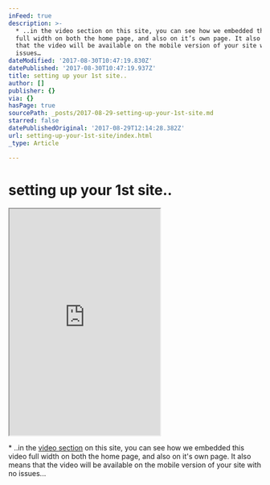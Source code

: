 ```yaml
---
inFeed: true
description: >-
  * ..in the video section on this site, you can see how we embedded this video
  full width on both the home page, and also on it’s own page. It also means
  that the video will be available on the mobile version of your site with no
  issues…
dateModified: '2017-08-30T10:47:19.830Z'
datePublished: '2017-08-30T10:47:19.937Z'
title: setting up your 1st site..
author: []
publisher: {}
via: {}
hasPage: true
sourcePath: _posts/2017-08-29-setting-up-your-1st-site.md
starred: false
datePublishedOriginal: '2017-08-29T12:14:28.382Z'
url: setting-up-your-1st-site/index.html
_type: Article

---
```

# setting up your 1st site..

<iframe src="https://the-grid.github.io/ed-userhtml/?g=eJx1kEFLxDAQhe_5FSHg0aYK66G2PQqCRz14TJrpNmzSKcm0YZX974a2rLDi3OZj5s17U0c6O2hZ0eFIyo4Q-DfjuSaMliyOFQ_gFNkFnleerKGh4g9lebeBAexxoIqXWzspY-x4vNdIhL7ih6fi8ZBHL6xYrAH8I690RDfTLk84XaUc9L-6_97dyIXVco9SG7vwzqkYG3FNJTK3fVAeeAxdIwaiKVZSppSKM840a8gv8BK8BiMn9Wne9PvLh3oVfN3SGAyERpSCJ9AnS8o5TP3sXOwCwMg9ft2i2373tL5BtLXc_GRjMjtuGfsBIkF-JQ" height="450" style=""></iframe>

\* ..in the [video section][0] on this site, you can see how we embedded this video full width on both the home page, and also on it's own page. It also means that the video will be available on the mobile version of your site with no issues...

[0]: https://video.abc-xyz.us/